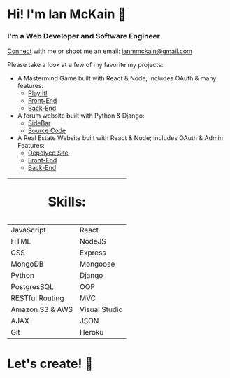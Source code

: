 # Hi! I'm Ian McKain 👋
### I'm a Web Developer and Software Engineer

[Connect](www.linkedin.com/in/ian-mckain) with me or shoot me an email: ianmmckain@gmail.com

Please take a look at a few of my favorite my projects:
  * A Mastermind Game built with React & Node; includes OAuth & many features: 
    * [Play it!](https://react-app-mastermind.netlify.app/)
    * [Front-End](https://github.com/imckain/react-mastermind-frontend)
    * [Back-End](https://github.com/imckain/react-mastermind-backend)
  * A forum website built with Python & Django:
    * [SideBar](https://github.com/imckain/project-django)
    * [Source Code](https://github.com/imckain/project-django)
  * A Real Estate Website built with React & Node; includes OAuth & Admin Features: 
    * [Depolyed Site](https://free-real-estate.netlify.app/)
    * [Front-End](https://github.com/imckain/react-real-estate-app-client)
    * [Back-End](https://github.com/imckain/react-real-estate-app-backend)
<table border="0">
 <thead>
   <tr>
    <th colspan="2"><p style="font-size:30px">Skills:</p></th>
   </tr>
 </thead>
 <tbody>
   <tr>
      <td>JavaScript</td>
      <td>React</td>
   </tr>
   <tr>
      <td>HTML</td>
      <td>NodeJS</td>
   </tr>
   <tr>
      <td>CSS</td>
      <td>Express</td>
   </tr>
   <tr>
      <td>MongoDB</td>
      <td>Mongoose</td>
   </tr>
   <tr>
      <td>Python</td>
      <td>Django</td>
   </tr>
   <tr>
      <td>PostgresSQL</td>
      <td>OOP</td>
   </tr>
   <tr>
      <td>RESTful Routing</td>
      <td>MVC</td>
   </tr>
   <tr>
      <td>Amazon S3 & AWS</td>
      <td>Visual Studio</td>
   </tr>
   <tr>
      <td>AJAX</td>
      <td>JSON</td>
   </tr>
   <tr>
      <td>Git</td>
      <td>Heroku</td>
   </tr>
 </tbody>
</table>

# Let's create! 🙌
